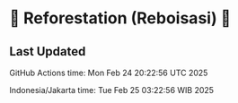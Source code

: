 
# 🌳 Reforestation (Reboisasi) 🌲

## Last Updated

GitHub Actions time: Mon Feb 24 20:22:56 UTC 2025

Indonesia/Jakarta time: Tue Feb 25 03:22:56 WIB 2025
